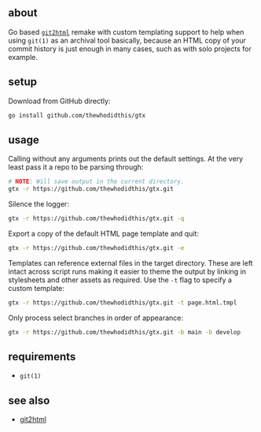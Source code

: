 ## about

Go based [`git2html`](https://github.com/Hypercubed/git2html) remake with custom templating support to help when using `git(1)` as an archival tool basically, because an HTML copy of your commit history is just enough in many cases, such as with solo projects for example.

## setup

Download from GitHub directly:

```sh
go install github.com/thewhodidthis/gtx
```

## usage

Calling without any arguments prints out the default settings. At the very least pass it a repo to be parsing through:

```sh
# NOTE: Will save output in the current directory.
gtx -r https://github.com/thewhodidthis/gtx.git
```

Silence the logger:

```sh
gtx -r https://github.com/thewhodidthis/gtx.git -q
```

Export a copy of the default HTML page template and quit:

```sh
gtx -r https://github.com/thewhodidthis/gtx.git -e
```

Templates can reference external files in the target directory. These are left intact across script runs making it easier to theme the output by linking in stylesheets and other assets as required. Use the `-t` flag to specify a custom template:

```sh
gtx -r https://github.com/thewhodidthis/gtx.git -t page.html.tmpl
```

Only process select branches in order of appearance:

```sh
gtx -r https://github.com/thewhodidthis/gtx.git -b main -b develop
```

## requirements

- `git(1)`

## see also

- [git2html](https://github.com/Hypercubed/git2html)
